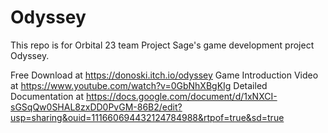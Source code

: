 # Odyssey
This repo is for Orbital 23 team Project Sage's game development project Odyssey. 

Free Download at https://donoski.itch.io/odyssey
Game Introduction Video at https://www.youtube.com/watch?v=0GbNhXBgKIg
Detailed Documentation at https://docs.google.com/document/d/1xNXCI-sGSqQw0SHAL8zxDD0PvGM-86B2/edit?usp=sharing&ouid=111660694432124784988&rtpof=true&sd=true 
